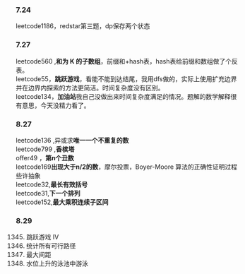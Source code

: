 ### 7.24  
leetcode1186，redstar第三题，dp保存两个状态
### 7.27
leetcode560 ,**和为 K 的子数组**，前缀和+hash表，hash表给前缀和数组做了个反表。  
leetcode55，**跳跃游戏**，看能不能到达结尾，我用dfs做的，实际上使用扩充边界并在边界内探索的方法更简洁。时间复杂度没有区别。  
leetcode134，**加油站**我自己没做出来时间复杂度满足的情况。题解的数学解释很有意思，今天没精力看了。  


### 8.27
leetcode136 ,异或求**唯一一个不重复的数**  
leetcode799 ,**香槟塔**  
offer49 ，**第n个丑数**  
leetcode169**出现大于n/2的数**，摩尔投票，Boyer-Moore 算法的正确性证明过程些许抽象  
leetcode32,**最长有效括号**  
leetcode31,**下一个排列**  
leetcode152,**最大乘积连续子区间**

### 8.29
1345. 跳跃游戏 IV
1575. 统计所有可行路径
164. 最大间距
778. 水位上升的泳池中游泳
